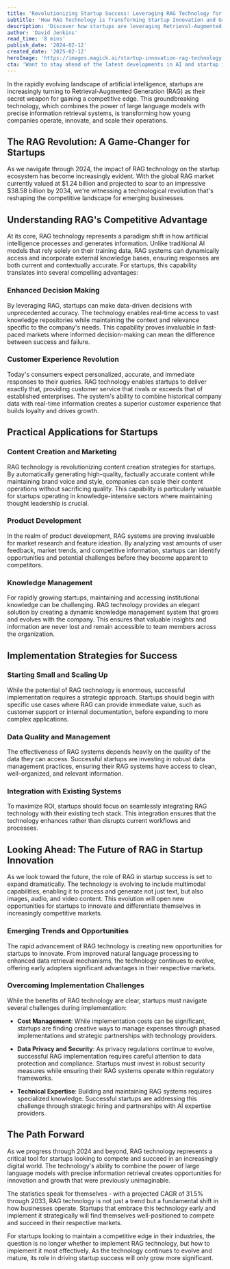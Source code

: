```yaml
---
title: 'Revolutionizing Startup Success: Leveraging RAG Technology for Competitive Advantage in 2024'
subtitle: 'How RAG Technology is Transforming Startup Innovation and Growth'
description: 'Discover how startups are leveraging Retrieval-Augmented Generation (RAG) technology to gain competitive advantages in 2024. With the global RAG market projected to reach $38.58 billion by 2034, learn how this revolutionary technology is transforming decision-making, customer experience, and innovation in the startup ecosystem.'
author: 'David Jenkins'
read_time: '8 mins'
publish_date: '2024-02-12'
created_date: '2025-02-12'
heroImage: 'https://images.magick.ai/startup-innovation-rag-technology.jpg'
cta: 'Want to stay ahead of the latest developments in AI and startup innovation? Follow us on LinkedIn for exclusive insights, expert analysis, and updates on how emerging technologies like RAG are reshaping the business landscape.'
---
```


In the rapidly evolving landscape of artificial intelligence, startups are increasingly turning to Retrieval-Augmented Generation (RAG) as their secret weapon for gaining a competitive edge. This groundbreaking technology, which combines the power of large language models with precise information retrieval systems, is transforming how young companies operate, innovate, and scale their operations.

## The RAG Revolution: A Game-Changer for Startups

As we navigate through 2024, the impact of RAG technology on the startup ecosystem has become increasingly evident. With the global RAG market currently valued at $1.24 billion and projected to soar to an impressive $38.58 billion by 2034, we're witnessing a technological revolution that's reshaping the competitive landscape for emerging businesses.

## Understanding RAG's Competitive Advantage

At its core, RAG technology represents a paradigm shift in how artificial intelligence processes and generates information. Unlike traditional AI models that rely solely on their training data, RAG systems can dynamically access and incorporate external knowledge bases, ensuring responses are both current and contextually accurate. For startups, this capability translates into several compelling advantages:

### Enhanced Decision Making

By leveraging RAG, startups can make data-driven decisions with unprecedented accuracy. The technology enables real-time access to vast knowledge repositories while maintaining the context and relevance specific to the company's needs. This capability proves invaluable in fast-paced markets where informed decision-making can mean the difference between success and failure.

### Customer Experience Revolution

Today's consumers expect personalized, accurate, and immediate responses to their queries. RAG technology enables startups to deliver exactly that, providing customer service that rivals or exceeds that of established enterprises. The system's ability to combine historical company data with real-time information creates a superior customer experience that builds loyalty and drives growth.

## Practical Applications for Startups

### Content Creation and Marketing

RAG technology is revolutionizing content creation strategies for startups. By automatically generating high-quality, factually accurate content while maintaining brand voice and style, companies can scale their content operations without sacrificing quality. This capability is particularly valuable for startups operating in knowledge-intensive sectors where maintaining thought leadership is crucial.

### Product Development

In the realm of product development, RAG systems are proving invaluable for market research and feature ideation. By analyzing vast amounts of user feedback, market trends, and competitive information, startups can identify opportunities and potential challenges before they become apparent to competitors.

### Knowledge Management

For rapidly growing startups, maintaining and accessing institutional knowledge can be challenging. RAG technology provides an elegant solution by creating a dynamic knowledge management system that grows and evolves with the company. This ensures that valuable insights and information are never lost and remain accessible to team members across the organization.

## Implementation Strategies for Success

### Starting Small and Scaling Up

While the potential of RAG technology is enormous, successful implementation requires a strategic approach. Startups should begin with specific use cases where RAG can provide immediate value, such as customer support or internal documentation, before expanding to more complex applications.

### Data Quality and Management

The effectiveness of RAG systems depends heavily on the quality of the data they can access. Successful startups are investing in robust data management practices, ensuring their RAG systems have access to clean, well-organized, and relevant information.

### Integration with Existing Systems

To maximize ROI, startups should focus on seamlessly integrating RAG technology with their existing tech stack. This integration ensures that the technology enhances rather than disrupts current workflows and processes.

## Looking Ahead: The Future of RAG in Startup Innovation

As we look toward the future, the role of RAG in startup success is set to expand dramatically. The technology is evolving to include multimodal capabilities, enabling it to process and generate not just text, but also images, audio, and video content. This evolution will open new opportunities for startups to innovate and differentiate themselves in increasingly competitive markets.

### Emerging Trends and Opportunities

The rapid advancement of RAG technology is creating new opportunities for startups to innovate. From improved natural language processing to enhanced data retrieval mechanisms, the technology continues to evolve, offering early adopters significant advantages in their respective markets.

### Overcoming Implementation Challenges

While the benefits of RAG technology are clear, startups must navigate several challenges during implementation:

- **Cost Management**: While implementation costs can be significant, startups are finding creative ways to manage expenses through phased implementations and strategic partnerships with technology providers.

- **Data Privacy and Security**: As privacy regulations continue to evolve, successful RAG implementation requires careful attention to data protection and compliance. Startups must invest in robust security measures while ensuring their RAG systems operate within regulatory frameworks.

- **Technical Expertise**: Building and maintaining RAG systems requires specialized knowledge. Successful startups are addressing this challenge through strategic hiring and partnerships with AI expertise providers.

## The Path Forward

As we progress through 2024 and beyond, RAG technology represents a critical tool for startups looking to compete and succeed in an increasingly digital world. The technology's ability to combine the power of large language models with precise information retrieval creates opportunities for innovation and growth that were previously unimaginable.

The statistics speak for themselves - with a projected CAGR of 31.5% through 2033, RAG technology is not just a trend but a fundamental shift in how businesses operate. Startups that embrace this technology early and implement it strategically will find themselves well-positioned to compete and succeed in their respective markets.

For startups looking to maintain a competitive edge in their industries, the question is no longer whether to implement RAG technology, but how to implement it most effectively. As the technology continues to evolve and mature, its role in driving startup success will only grow more significant.